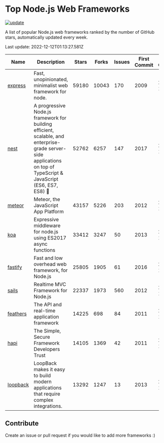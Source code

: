# Top Node.js Web Frameworks

[![update](https://github.com/sunnysid3up/nodejs-web-frameworks/actions/workflows/update.yml/badge.svg)](https://github.com/sunnysid3up/nodejs-web-frameworks/actions/workflows/update.yml)

A list of popular Node.js web frameworks ranked by the number of GitHub stars, automatically updated every week.

Last update: 2022-12-12T01:13:27.581Z

| Name          | Description          | Stars                     | Forks          | Issues               | First Commit        | Last Commit         | Language          |
|---------------|----------------------|---------------------------|----------------|----------------------|---------------------|---------------------|-------------------|
| [express](https://github.com/expressjs/express) | Fast, unopinionated, minimalist web framework for node. | 59180 | 10043 | 170 | 2009 | 2022-12-11 | JS |
| [nest](https://github.com/nestjs/nest) | A progressive Node.js framework for building efficient, scalable, and enterprise-grade server-side applications on top of TypeScript & JavaScript (ES6, ES7, ES8) 🚀 | 52762 | 6257 | 147 | 2017 | 2022-12-12 | TS |
| [meteor](https://github.com/meteor/meteor) | Meteor, the JavaScript App Platform | 43157 | 5226 | 203 | 2012 | 2022-12-11 | JS |
| [koa](https://github.com/koajs/koa) | Expressive middleware for node.js using ES2017 async functions | 33412 | 3247 | 50 | 2013 | 2022-12-11 | JS |
| [fastify](https://github.com/fastify/fastify) | Fast and low overhead web framework, for Node.js | 25805 | 1905 | 61 | 2016 | 2022-12-11 | JS |
| [sails](https://github.com/balderdashy/sails) | Realtime MVC Framework for Node.js | 22337 | 1973 | 560 | 2012 | 2022-12-11 | JS |
| [feathers](https://github.com/feathersjs/feathers) | The API and real-time application framework | 14225 | 698 | 84 | 2011 | 2022-12-11 | TS |
| [hapi](https://github.com/hapijs/hapi) | The Simple, Secure Framework Developers Trust | 14105 | 1369 | 42 | 2011 | 2022-12-11 | JS |
| [loopback](https://github.com/strongloop/loopback) | LoopBack makes it easy to build modern applications that require complex integrations. | 13292 | 1247 | 13 | 2013 | 2022-12-09 | JS |

## Contribute 

Create an issue or pull request if you would like to add more frameworks :)